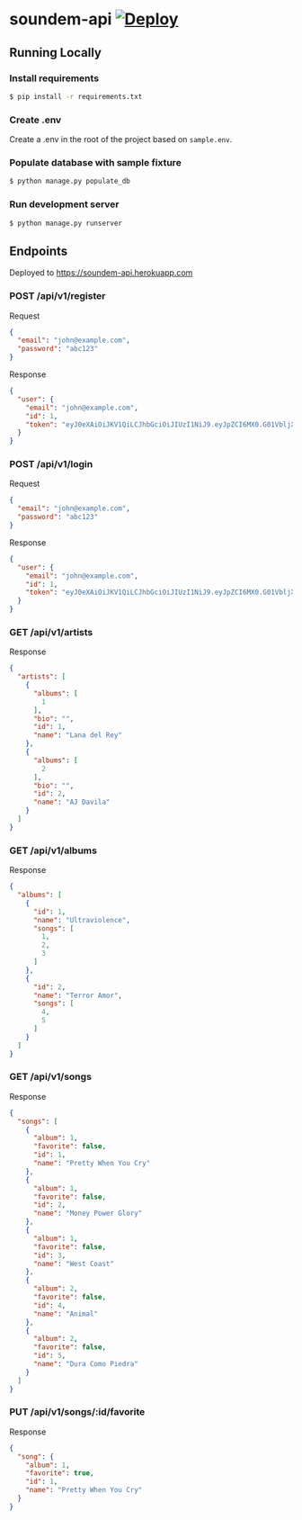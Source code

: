 # soundem-api [![Deploy](https://www.herokucdn.com/deploy/button.png)](https://heroku.com/deploy?template=https://github.com/heroku/node-js-sample)

## Running Locally

### Install requirements

```bash
$ pip install -r requirements.txt
```

### Create .env

Create a .env in the root of the project based on `sample.env`.

### Populate database with sample fixture

```bash
$ python manage.py populate_db
```

### Run development server

```bash
$ python manage.py runserver
```

## Endpoints

Deployed to https://soundem-api.herokuapp.com

### POST /api/v1/register

Request

```json
{
  "email": "john@example.com",
  "password": "abc123"
}
```

Response

```json
{
  "user": {
    "email": "john@example.com",
    "id": 1,
    "token": "eyJ0eXAiOiJKV1QiLCJhbGciOiJIUzI1NiJ9.eyJpZCI6MX0.G01VbljXYZa-Cfd-HveE4U0mHGFLrgo36M838S3K5RE"
  }
}
```

### POST /api/v1/login

Request

```json
{
  "email": "john@example.com",
  "password": "abc123"
}
```

Response

```json
{
  "user": {
    "email": "john@example.com",
    "id": 1,
    "token": "eyJ0eXAiOiJKV1QiLCJhbGciOiJIUzI1NiJ9.eyJpZCI6MX0.G01VbljXYZa-Cfd-HveE4U0mHGFLrgo36M838S3K5RE"
  }
}
```

### GET /api/v1/artists

Response

```json
{
  "artists": [
    {
      "albums": [
        1
      ],
      "bio": "",
      "id": 1,
      "name": "Lana del Rey"
    },
    {
      "albums": [
        2
      ],
      "bio": "",
      "id": 2,
      "name": "AJ Davila"
    }
  ]
}
```

### GET /api/v1/albums

Response

```json
{
  "albums": [
    {
      "id": 1,
      "name": "Ultraviolence",
      "songs": [
        1,
        2,
        3
      ]
    },
    {
      "id": 2,
      "name": "Terror Amor",
      "songs": [
        4,
        5
      ]
    }
  ]
}
```

### GET /api/v1/songs

Response

```json
{
  "songs": [
    {
      "album": 1,
      "favorite": false,
      "id": 1,
      "name": "Pretty When You Cry"
    },
    {
      "album": 1,
      "favorite": false,
      "id": 2,
      "name": "Money Power Glory"
    },
    {
      "album": 1,
      "favorite": false,
      "id": 3,
      "name": "West Coast"
    },
    {
      "album": 2,
      "favorite": false,
      "id": 4,
      "name": "Animal"
    },
    {
      "album": 2,
      "favorite": false,
      "id": 5,
      "name": "Dura Como Piedra"
    }
  ]
}
```

### PUT /api/v1/songs/:id/favorite

Response

```json
{
  "song": {
    "album": 1,
    "favorite": true,
    "id": 1,
    "name": "Pretty When You Cry"
  }
}
```
